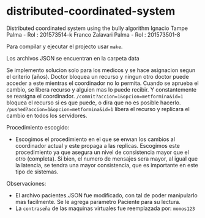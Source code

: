 # distributed-coordinated-system
Distributed coordinated system using the bully algorithm
Ignacio Tampe Palma - Rol : 201573514-k
Franco Zalavari Palma - Rol : 201573501-8

 Para compilar y ejecutar el projecto usar ```make```.

 Los archivos JSON se encuentran en la carpeta data

 Se implemento solucion solo para los medicos y se hace asignacion segun el criterio (años). Doctor bloquea un recurso y ningun otro doctor puede acceder a este mientras el coordinador no lo permita. Cuando se aprueba el cambio, se libera recurso y alguien mas lo puede recibir. Y constantemente se reasigna el coordinador.
 ```/commit?accion=1&opcion=metformina&id=1``` bloquea el recurso si es que puede, o dira que no es posible hacerlo. 
 ```/pushed?accion=1&opcion=metformina&id=1``` libera el recurso y replicara el cambio en todos los servidores.

Procedimiento escogido:
 - Escogimos el procedimiento en el que se envıan los cambios al coordinador actual y este propaga a las replicas. Escogimos este procedimiento ya que asegura un nivel de consistencia mayor que el otro (completa). Si bien, el numero de mensajes sera mayor, al igual que la latencia, se tendra una mayor consistencia, que es importante en este tipo de sistemas.

Observaciones:
- El archivo pacientes.JSON fue modificado, con tal de poder manipularlo mas facilmente. Se le agrega parametro Paciente para su lectura.
- La ```contraseña``` de las maquinas virtuales fue reemplazada por: ```momos123```